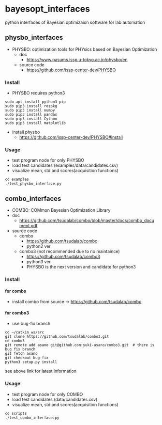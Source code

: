 # bayesopt_interfaces
python interfaces of Bayesian optimizaion software for lab automation

## physbo_interfaces
- PHYSBO: optimization tools for PHYsics based on Bayesian Optimization
  - doc
    - https://www.pasums.issp.u-tokyo.ac.jp/physbo/en
  - source code
    - https://github.com/issp-center-dev/PHYSBO

### Install
- PHYSBO requires python3
```
sudo apt install python3-pip
sudo pip3 install rospkg
sudo pip3 install numpy
sudo pip3 install pandas
sudo pip3 install Cython
sudo pip3 install matplotlib
```

- install physbo
  - https://github.com/issp-center-dev/PHYSBO#install

### Usage
- test program node for only PHYSBO
- load test candidates (examples/data/candidates.csv)
- visualize mean, std and scores(acquisition functions)
```
cd examples
./test_physbo_interface.py
```

## combo_interfaces
- COMBO: COMmon Bayesian Optimization Library
 - doc
   - https://github.com/tsudalab/combo/blob/master/docs/combo_document.pdf
  - source code
    - combo 
      - https://github.com/tsudalab/combo
      - python2 ver
    - combo3 (not recommended due to no maintaince)
      - https://github.com/tsudalab/combo3
      - python3 ver
      - PHYSBO is the next version and candidate for python3

### Install
#### for combo
- install combo from source -> https://github.com/tsudalab/combo

#### for combo3
- use bug-fix branch
```
cd ~/catkin_ws/src
git clone https://github.com/tsudalab/combo3.git
cd combo3
git remote add asano git@github.com:yuki-asano/combo3.git  # there is bug fix branch
git fetch asano
git checkout bug-fix
python3 setup.py install
```
see above link for latest information  

### Usage
- test program node for only COMBO
- load test candidates (data/candidates.csv)
- visualize mean, std and scores(acquisition functions)
```
cd scripts
./test_combo_interface.py
```
